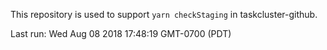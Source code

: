 This repository is used to support `yarn checkStaging` in taskcluster-github.






Last run: Wed Aug 08 2018 17:48:19 GMT-0700 (PDT)
